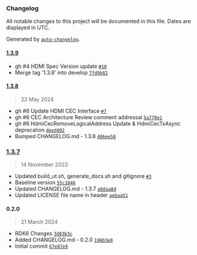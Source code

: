 ### Changelog

All notable changes to this project will be documented in this file. Dates are displayed in UTC.

Generated by [`auto-changelog`](https://github.com/CookPete/auto-changelog).

#### [1.3.9](https://github.com/rdkcentral/rdk-halif-hdmi_cec/compare/1.3.8...1.3.9)

- gh #4 HDMI Spec Version update [`#10`](https://github.com/rdkcentral/rdk-halif-hdmi_cec/pull/10)
- Merge tag '1.3.8' into develop [`7fd9b82`](https://github.com/rdkcentral/rdk-halif-hdmi_cec/commit/7fd9b828db54363a331fbb155cbb29ba2eb56dea)

#### [1.3.8](https://github.com/rdkcentral/rdk-halif-hdmi_cec/compare/1.3.7...1.3.8)

> 22 May 2024

- gh #6 Update HDMI CEC Interface [`#7`](https://github.com/rdkcentral/rdk-halif-hdmi_cec/pull/7)
- gh #6 CEC Architecture Review comment addressal [`5a770e1`](https://github.com/rdkcentral/rdk-halif-hdmi_cec/commit/5a770e1e2102ef9192e787adb442d68722c8b4a2)
- gh #6 HdmiCecRemoveLogicalAddress Update & HdmiCecTxAsync deprecation [`deed402`](https://github.com/rdkcentral/rdk-halif-hdmi_cec/commit/deed4023a4aaf2ba31f8ce7bd091128371b98885)
- Bumped CHANGELOG.md - 1.3.8 [`406ee58`](https://github.com/rdkcentral/rdk-halif-hdmi_cec/commit/406ee5854e0900f7f97a076132ecb10884d671de)

### [1.3.7](https://github.com/rdkcentral/rdk-halif-hdmi_cec/compare/0.2.0...1.3.7)

> 14 November 2023

- Updated build_ut.sh, generate_docs.sh and gitignore [`#3`](https://github.com/rdkcentral/rdk-halif-hdmi_cec/pull/3)
- Baseline version [`55c1046`](https://github.com/rdkcentral/rdk-halif-hdmi_cec/commit/55c1046c98919a52dd7ba672447d0b59c031fd41)
- Updated CHANGELOG.md - 1.3.7 [`a9daa8d`](https://github.com/rdkcentral/rdk-halif-hdmi_cec/commit/a9daa8dbe7203c11079346266d177892aaa306fb)
- Updated LICENSE file name in header [`aebaa51`](https://github.com/rdkcentral/rdk-halif-hdmi_cec/commit/aebaa512cc085098ac76dcc7de0e1deeb7709fc5)

#### 0.2.0

> 21 March 2024

- RDK6 Changes [`3d03b3c`](https://github.com/rdkcentral/rdk-halif-hdmi_cec/commit/3d03b3c869be719120a05bcf6243fd3cc94af4b9)
- Added CHANGELOG.md - 0.2.0 [`196b3e8`](https://github.com/rdkcentral/rdk-halif-hdmi_cec/commit/196b3e8ba7f7ba202e1aafc6ded6708ede1e9bd5)
- Initial commit [`67e87e9`](https://github.com/rdkcentral/rdk-halif-hdmi_cec/commit/67e87e91709d2f2075e010a02b40b932bdc8786b)
